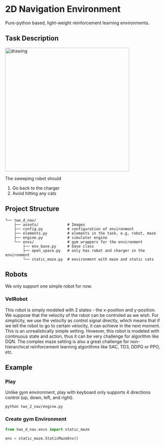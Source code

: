 # 2D Navigation Environment

Pure-python based, light-weight reinforcement learning environments.

## Task Description

<img src="https://user-images.githubusercontent.com/73256697/132261693-ba12b340-94a2-484e-beb5-6c6514bb53c7.png" alt="drawing" width="400"/>

The sweeping robot should

1. Go back to the charger
2. Avoid hitting any cats

## Project Structure

```shell
└── two_d_nav/
    ├── assets/             # Images
    ├── config.py           # configuration of environment
    ├── elements.py         # elements in the task, e.g, robot, maze
    ├── engine.py           # simulator engine
    └── envs/               # gym wrappers for the environment
        ├── env_base.py     # base class
        ├── open_space.py   # only has robot and charger in the environment
        └── static_maze.py  # environment with maze and static cats

```

## Robots

We only support one simple robot for now.

### VelRobot

This robot is simply modeled with 2 states - the x-position and y-position. We suppose that the velocity of the robot
can be controled as we wish. For simplicity, we use the velocity as control signal directly, which means that if we tell
the robot to go to certain velocity, it can achieve in the next moment. This is an unrealistically simple setting.
However, this robot is modeled with continuous state and action, thus it can be very challenge for algorithm like DQN.
The complex maze setting is also a great challenge for non-hierarchical reinforcement learning algorithms like SAC, TD3,
DDPG or PPO, etc.

## Example

### Play
Unlike gym environment, play with keyboard only supports 4 directions control (up, down, left, and right). 
```shell
python two_2_nav/engine.py
```

### Create gym Environment
```python
from two_d_nav.envs import static_maze

env = static_maze.StaticMazeEnv()
```
